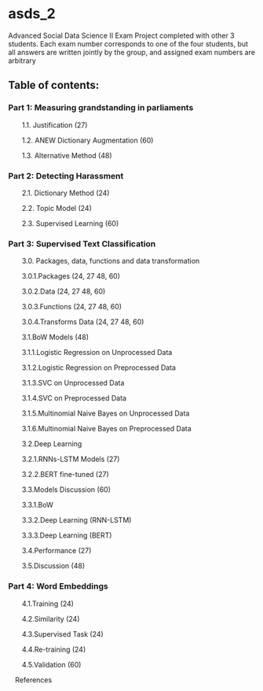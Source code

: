 # asds_2
Advanced Social Data Science II Exam Project completed with other 3 students. Each exam number corresponds to one of the four students, but all answers are written jointly by the group, and assigned exam numbers are arbitrary
 
 ## Table of contents:

 ### Part 1: Measuring grandstanding in parliaments
 
  1.1. Justification (27)
  
  1.2. ANEW Dictionary Augmentation (60)
  
  1.3. Alternative Method (48)
  
  ### Part 2: Detecting Harassment
 
  2.1. Dictionary Method (24)
  
  2.2. Topic Model (24)
  
  2.3. Supervised Learning (60)
 
 ### Part 3: Supervised Text Classification
 
  3.0. Packages, data, functions and data transformation
  
  3.0.1.Packages (24, 27 48, 60)
  
  3.0.2.Data (24, 27 48, 60)
  
  3.0.3.Functions (24, 27 48, 60)
  
  3.0.4.Transforms Data (24, 27 48, 60)
  
  3.1.BoW Models (48)
  
  3.1.1.Logistic Regression on Unprocessed Data
  
  3.1.2.Logistic Regression on Preprocessed Data
  
  3.1.3.SVC on Unprocessed Data
  
  3.1.4.SVC on Preprocessed Data
  
  3.1.5.Multinomial Naive Bayes on Unprocessed Data
  
  3.1.6.Multinomial Naive Bayes on Preprocessed Data
  
  3.2.Deep Learning
  
  3.2.1.RNNs-LSTM Models (27)
  
  3.2.2.BERT fine-tuned (27)
  
  3.3.Models Discussion (60)
  
  3.3.1.BoW
  
  3.3.2.Deep Learning (RNN-LSTM)
  
  3.3.3.Deep Learning (BERT)
  
  3.4.Performance (27)
  
  3.5.Discussion (48)
  
  ### Part 4: Word Embeddings
 
  4.1.Training (24)
  
  4.2.Similarity (24)
  
  4.3.Supervised Task (24)
  
  4.4.Re-training (24)
  
  4.5.Validation (60)
  
 References
